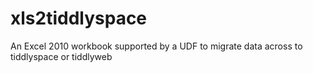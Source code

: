 xls2tiddlyspace
===============

An Excel 2010 workbook supported by a UDF to migrate data across to tiddlyspace or tiddlyweb